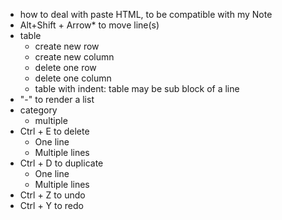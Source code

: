 - how to deal with paste HTML, to be compatible with my Note
- Alt+Shift + Arrow* to move line(s)
- table
    - create new row
    - create new column
    - delete one row
    - delete one column
    - table with indent: table may be sub block of a line
- "-" to render a list
- category
    - multiple
- Ctrl + E to delete
    - One line
    - Multiple lines
- Ctrl + D to duplicate
    - One line
    - Multiple lines
- Ctrl + Z to undo
- Ctrl + Y to redo
